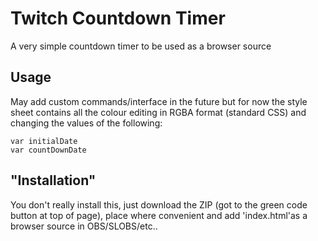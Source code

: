# Twitch Countdown Timer
A very simple countdown timer to be used as a browser source

## Usage

May add custom commands/interface in the future but for now the style sheet contains all the colour editing in RGBA format (standard CSS) and changing the values of the following:

    var initialDate
    var countDownDate

## "Installation"

You don't really install this, just download the ZIP (got to the green code button at top of page), place where convenient and add 'index.html'as a browser source in OBS/SLOBS/etc..
